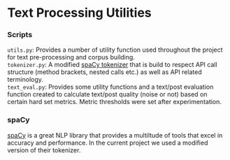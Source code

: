 # Text Processing Utilities

### Scripts

`utils.py`: Provides a number of utility function used throughout the project for text pre-processing and corpus building.  
`tokenizer.py`: A modified [spaCy tokenizer](https://spacy.io/api/tokenizer "spaCy Tokenizer") that is build to respect API call structure (method brackets, nested calls etc.) as well as API related terminology.  
`text_eval.py`: Provides some utility functions and a text/post evaluation function created to calculate text/post quality (noise or not) based on certain hard set metrics. Metric thresholds were set after experimentation.

### spaCy

[spaCy](https://spacy.io "spaCy") is a great NLP library that provides a multiltude of tools that excel in accuracy and performance. In the current project we used a modified version of their tokenizer.
